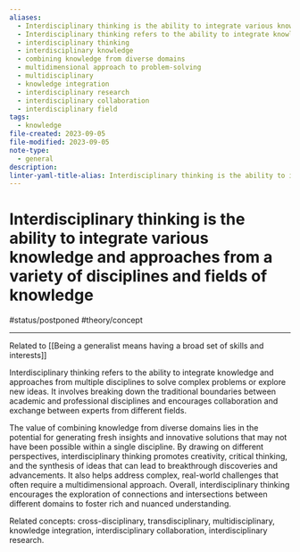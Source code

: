 ```yaml
---
aliases:
  - Interdisciplinary thinking is the ability to integrate various knowledge and approaches from a variety of disciplines and fields of knowledge
  - Interdisciplinary thinking refers to the ability to integrate knowledge and approaches from multiple disciplines to solve complex problems or explore new ideas.
  - interdisciplinary thinking
  - interdisciplinary knowledge
  - combining knowledge from diverse domains
  - multidimensional approach to problem-solving
  - multidisciplinary
  - knowledge integration
  - interdisciplinary research
  - interdisciplinary collaboration
  - interdisciplinary field
tags:
  - knowledge
file-created: 2023-09-05
file-modified: 2023-09-05
note-type:
  - general
description: 
linter-yaml-title-alias: Interdisciplinary thinking is the ability to integrate various knowledge and approaches from a variety of disciplines and fields of knowledge
---
```


# Interdisciplinary thinking is the ability to integrate various knowledge and approaches from a variety of disciplines and fields of knowledge

#status/postponed #theory/concept 

---

Related to [[Being a generalist means having a broad set of skills and interests]]

Interdisciplinary thinking refers to the ability to integrate knowledge and approaches from multiple disciplines to solve complex problems or explore new ideas. It involves breaking down the traditional boundaries between academic and professional disciplines and encourages collaboration and exchange between experts from different fields.

The value of combining knowledge from diverse domains lies in the potential for generating fresh insights and innovative solutions that may not have been possible within a single discipline. By drawing on different perspectives, interdisciplinary thinking promotes creativity, critical thinking, and the synthesis of ideas that can lead to breakthrough discoveries and advancements. It also helps address complex, real-world challenges that often require a multidimensional approach. Overall, interdisciplinary thinking encourages the exploration of connections and intersections between different domains to foster rich and nuanced understanding.

Related concepts: cross-disciplinary, transdisciplinary, multidisciplinary, knowledge integration, interdisciplinary collaboration, interdisciplinary research.
